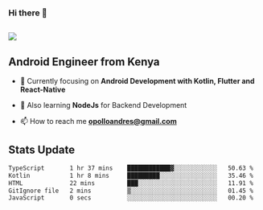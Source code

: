### Hi there 👋
<h2 align="left"><img src="https://readme-typing-svg.herokuapp.com?color='blue'&lines=I'm+Andrew+Opollo😊;Welcome+to+my+Github😜"> </h2>

## Android Engineer from Kenya


- 🌱 Currently focusing on **Android Development with Kotlin, Flutter and React-Native**

- 🔭 Also learning **NodeJs** for Backend Development

- 📫 How to reach me **opolloandres@gmail.com**


## Stats Update
<!--START_SECTION:waka-->

```txt
TypeScript       1 hr 37 mins    ████████████▓░░░░░░░░░░░░   50.63 %
Kotlin           1 hr 8 mins     █████████░░░░░░░░░░░░░░░░   35.46 %
HTML             22 mins         ███░░░░░░░░░░░░░░░░░░░░░░   11.91 %
GitIgnore file   2 mins          ▒░░░░░░░░░░░░░░░░░░░░░░░░   01.45 %
JavaScript       0 secs          ░░░░░░░░░░░░░░░░░░░░░░░░░   00.20 %
```

<!--END_SECTION:waka-->


